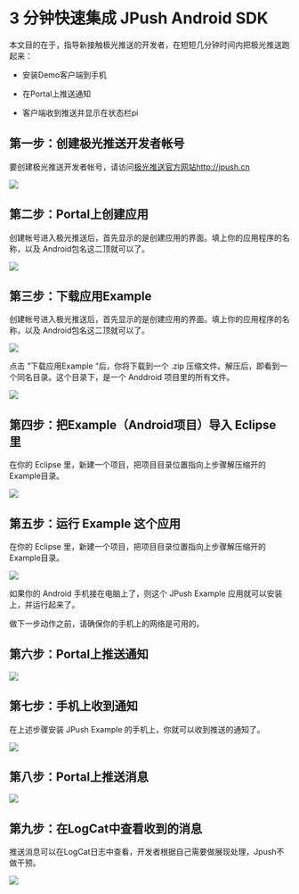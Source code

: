 # 3 分钟快速集成 JPush Android SDK
本文目的在于，指导新接触极光推送的开发者，在短短几分钟时间内把极光推送跑起来：

+ 安装Demo客户端到手机
 
+ 在Portal上推送通知

+ 客户端收到推送并显示在状态栏pi

## 第一步：创建极光推送开发者帐号
要创建极光推送开发者帐号，请访问[极光推送官方网站http://jpush.cn](http://jpush.cn)

![](../image/jpush_app_register.png)
 
## 第二步：Portal上创建应用
创建帐号进入极光推送后，首先显示的是创建应用的界面。填上你的应用程序的名称，以及 Android包名这二顶就可以了。

![](../image/jpush_app_create.png)
## 第三步：下载应用Example
创建帐号进入极光推送后，首先显示的是创建应用的界面。填上你的应用程序的名称，以及 Android包名这二顶就可以了。

![](../image/jpush_app_detail.png)


点击 ”下载应用Example “后，你将下载到一个 .zip 压缩文件。解压后，即看到一个同名目录。这个目录下，是一个 Anddroid 项目里的所有文件。


![](../image/jpush_app_zipfile.png)


## 第四步：把Example（Android项目）导入 Eclipse 里

在你的 Eclipse 里，新建一个项目，把项目目录位置指向上步骤解压缩开的 Example目录。

![](../image/jpush_app_newprj.png)

## 第五步：运行 Example 这个应用
在你的 Eclipse 里，新建一个项目，把项目目录位置指向上步骤解压缩开的 Example目录。

![](../image/jpush_app_run.png)

如果你的 Android 手机接在电脑上了，则这个 JPush Example 应用就可以安装上，并运行起来了。

做下一步动作之前，请确保你的手机上的网络是可用的。


## 第六步：Portal上推送通知

![](../image/jpush_app_sendmsg.png)


## 第七步：手机上收到通知
在上述步骤安装 JPush Example 的手机上，你就可以收到推送的通知了。

![](../image/jpush_app_received.png)


## 第八步：Portal上推送消息

![](../image/Screenshot_13-4-10.png)

## 第九步：在LogCat中查看收到的消息
推送消息可以在LogCat日志中查看，开发者根据自己需要做展现处理，Jpush不做干预。


![](../image/Screenshot_13-4-10_log.png)





